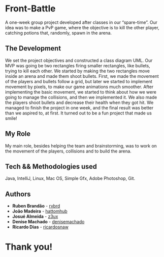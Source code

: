 # Front-Battle
A one-week group project developed after classes in our “spare-time”.
Our idea was to make a PvP game, where the objective is to kill the other player, catching potions that, randomly, spawn in the arena.

## The Development
We set the project objectives and constructed a class diagram UML. Our MVP was going be two rectangles firing smaller rectangles, like bullets, trying to kill each other. We started by making the two rectangles move inside an arena and made them shoot bullets. First, we made the movement of the players and bullets follow a grid, but later we started to implement movement by pixels, to make our game animations much smoother.
After implementing the basic movement, we started to think about how we were going to manage the collisions, and then we implemented it. We also made the players shoot bullets and decrease their health when they got hit.
We managed to finish the project in one week, and the final result was better than we aspired to, at first. It turned out to be a fun project that made us smile!

## My Role
My main role, besides helping the team and brainstorming, was to work on the movement of the players, collisions and to build the arena.

## Tech && Methodologies used
Java, IntelliJ, Linux, Mac OS, Simple Gfx, Adobe Photoshop, Git.

## Authors
* **Ruben Brandão** - [rvbrd](https://github.com/rvbrd)
* **João Madeira** - [hattomhub](https://github.com/hattomhub)
* **Josué Almeida** - [z3ux](https://github.com/z3ux)
* **Denise Machado** - [denisemachado](https://github.com/DeniseMachado)
* **Ricardo Dias** - [ricardosnaw](https://github.com/RicardoSnaw)
# Thank you!
